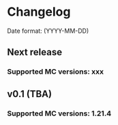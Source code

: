 # Changelog
Date format: (YYYY-MM-DD)  

## Next release
### Supported MC versions: xxx

## v0.1 (TBA)
### Supported MC versions: 1.21.4


